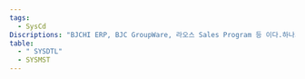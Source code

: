 ```yaml
---
tags:
  - SysCd
Discriptions: "BJCHI ERP, BJC GroupWare, 라오스 Sales Program 등 이다.하나의 시스템에는 여러개의 프레임 워크를 가질수 있다.시스템은 프레임워크의 구성요소를 묶는 역할을 한다. "
table:
  - " SYSDTL"
  - SYSMST
---
```

